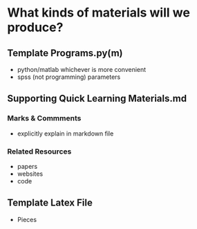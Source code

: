 # What kinds of materials will we produce?



## Template Programs.py(m)

* python/matlab whichever is more convenient
* spss (not programming) parameters

## Supporting Quick Learning Materials.md

### Marks & Commments

* explicitly explain in markdown file

### Related Resources

* papers
* websites
* code

## Template Latex File

* Pieces